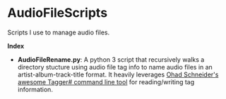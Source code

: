 AudioFileScripts
================

Scripts I use to manage audio files.

**Index**

-   **AudioFileRename.py**: A python 3 script that recursively walks a directory stucture using audio file tag info to name audio files in an artist-album-track-title format.  It heavily leverages [Ohad Schneider's awesome Tagger# command line tool](https://sourceforge.net/projects/taggersharp/) for reading/writing tag information.
